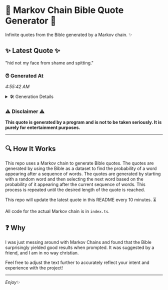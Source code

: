 # 📖 Markov Chain Bible Quote Generator 📖

Infinite quotes from the Bible generated by a Markov chain. ✨

## ✨ Latest Quote ✨
"hid not my face from shame and spitting."

### ⏰ Generated At
*4:55:42 AM*

<details>
    <summary>🛠️ Generation Details</summary>
    <p>
        <strong>🌱 Seed:</strong> hid<br>
        <strong>🔄 Iterations:</strong> 7<br>
        <strong>📜 Context History:</strong><br>[ hid ]: not<br>[ hid, not ]: my<br>[ hid, not, my ]: face<br>[ hid, not, my, face ]: from<br>[ hid, not, my, face, from ]: shame<br>[ hid, not, my, face, from, shame ]: and<br>[ not, my, face, from, shame, and ]: spitting.<br>
    </p>
</details>

### ⚠️ Disclaimer ⚠️
**This quote is generated by a program and is not to be taken seriously. It is purely for entertainment purposes.**

---

## 🔍 How It Works

This repo uses a Markov chain to generate Bible quotes. The quotes are generated by using the Bible as a dataset to find the probability of a word appearing after a sequence of words. The quotes are generated by starting with a random word and then selecting the next word based on the probability of it appearing after the current sequence of words. This process is repeated until the desired length of the quote is reached.

This repo will update the latest quote in this README every 10 minutes. ⏳

All code for the actual Markov chain is in `index.ts`.

## ❓ Why

I was just messing around with Markov Chains and found that the Bible surprisingly yielded good results when prompted. 
It was suggested by a friend, and I am in no way christian.

Feel free to adjust the text further to accurately reflect your intent and experience with the project!

---

*Enjoy*✨
